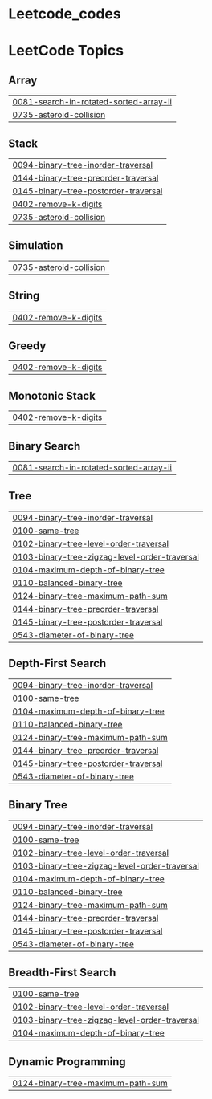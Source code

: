 # Leetcode_codes
<!---LeetCode Topics Start-->
# LeetCode Topics
## Array
|  |
| ------- |
| [0081-search-in-rotated-sorted-array-ii](https://github.com/ishivammishra/Leetcode_codes/tree/master/0081-search-in-rotated-sorted-array-ii) |
| [0735-asteroid-collision](https://github.com/ishivammishra/Leetcode_codes/tree/master/0735-asteroid-collision) |
## Stack
|  |
| ------- |
| [0094-binary-tree-inorder-traversal](https://github.com/ishivammishra/Leetcode_codes/tree/master/0094-binary-tree-inorder-traversal) |
| [0144-binary-tree-preorder-traversal](https://github.com/ishivammishra/Leetcode_codes/tree/master/0144-binary-tree-preorder-traversal) |
| [0145-binary-tree-postorder-traversal](https://github.com/ishivammishra/Leetcode_codes/tree/master/0145-binary-tree-postorder-traversal) |
| [0402-remove-k-digits](https://github.com/ishivammishra/Leetcode_codes/tree/master/0402-remove-k-digits) |
| [0735-asteroid-collision](https://github.com/ishivammishra/Leetcode_codes/tree/master/0735-asteroid-collision) |
## Simulation
|  |
| ------- |
| [0735-asteroid-collision](https://github.com/ishivammishra/Leetcode_codes/tree/master/0735-asteroid-collision) |
## String
|  |
| ------- |
| [0402-remove-k-digits](https://github.com/ishivammishra/Leetcode_codes/tree/master/0402-remove-k-digits) |
## Greedy
|  |
| ------- |
| [0402-remove-k-digits](https://github.com/ishivammishra/Leetcode_codes/tree/master/0402-remove-k-digits) |
## Monotonic Stack
|  |
| ------- |
| [0402-remove-k-digits](https://github.com/ishivammishra/Leetcode_codes/tree/master/0402-remove-k-digits) |
## Binary Search
|  |
| ------- |
| [0081-search-in-rotated-sorted-array-ii](https://github.com/ishivammishra/Leetcode_codes/tree/master/0081-search-in-rotated-sorted-array-ii) |
## Tree
|  |
| ------- |
| [0094-binary-tree-inorder-traversal](https://github.com/ishivammishra/Leetcode_codes/tree/master/0094-binary-tree-inorder-traversal) |
| [0100-same-tree](https://github.com/ishivammishra/Leetcode_codes/tree/master/0100-same-tree) |
| [0102-binary-tree-level-order-traversal](https://github.com/ishivammishra/Leetcode_codes/tree/master/0102-binary-tree-level-order-traversal) |
| [0103-binary-tree-zigzag-level-order-traversal](https://github.com/ishivammishra/Leetcode_codes/tree/master/0103-binary-tree-zigzag-level-order-traversal) |
| [0104-maximum-depth-of-binary-tree](https://github.com/ishivammishra/Leetcode_codes/tree/master/0104-maximum-depth-of-binary-tree) |
| [0110-balanced-binary-tree](https://github.com/ishivammishra/Leetcode_codes/tree/master/0110-balanced-binary-tree) |
| [0124-binary-tree-maximum-path-sum](https://github.com/ishivammishra/Leetcode_codes/tree/master/0124-binary-tree-maximum-path-sum) |
| [0144-binary-tree-preorder-traversal](https://github.com/ishivammishra/Leetcode_codes/tree/master/0144-binary-tree-preorder-traversal) |
| [0145-binary-tree-postorder-traversal](https://github.com/ishivammishra/Leetcode_codes/tree/master/0145-binary-tree-postorder-traversal) |
| [0543-diameter-of-binary-tree](https://github.com/ishivammishra/Leetcode_codes/tree/master/0543-diameter-of-binary-tree) |
## Depth-First Search
|  |
| ------- |
| [0094-binary-tree-inorder-traversal](https://github.com/ishivammishra/Leetcode_codes/tree/master/0094-binary-tree-inorder-traversal) |
| [0100-same-tree](https://github.com/ishivammishra/Leetcode_codes/tree/master/0100-same-tree) |
| [0104-maximum-depth-of-binary-tree](https://github.com/ishivammishra/Leetcode_codes/tree/master/0104-maximum-depth-of-binary-tree) |
| [0110-balanced-binary-tree](https://github.com/ishivammishra/Leetcode_codes/tree/master/0110-balanced-binary-tree) |
| [0124-binary-tree-maximum-path-sum](https://github.com/ishivammishra/Leetcode_codes/tree/master/0124-binary-tree-maximum-path-sum) |
| [0144-binary-tree-preorder-traversal](https://github.com/ishivammishra/Leetcode_codes/tree/master/0144-binary-tree-preorder-traversal) |
| [0145-binary-tree-postorder-traversal](https://github.com/ishivammishra/Leetcode_codes/tree/master/0145-binary-tree-postorder-traversal) |
| [0543-diameter-of-binary-tree](https://github.com/ishivammishra/Leetcode_codes/tree/master/0543-diameter-of-binary-tree) |
## Binary Tree
|  |
| ------- |
| [0094-binary-tree-inorder-traversal](https://github.com/ishivammishra/Leetcode_codes/tree/master/0094-binary-tree-inorder-traversal) |
| [0100-same-tree](https://github.com/ishivammishra/Leetcode_codes/tree/master/0100-same-tree) |
| [0102-binary-tree-level-order-traversal](https://github.com/ishivammishra/Leetcode_codes/tree/master/0102-binary-tree-level-order-traversal) |
| [0103-binary-tree-zigzag-level-order-traversal](https://github.com/ishivammishra/Leetcode_codes/tree/master/0103-binary-tree-zigzag-level-order-traversal) |
| [0104-maximum-depth-of-binary-tree](https://github.com/ishivammishra/Leetcode_codes/tree/master/0104-maximum-depth-of-binary-tree) |
| [0110-balanced-binary-tree](https://github.com/ishivammishra/Leetcode_codes/tree/master/0110-balanced-binary-tree) |
| [0124-binary-tree-maximum-path-sum](https://github.com/ishivammishra/Leetcode_codes/tree/master/0124-binary-tree-maximum-path-sum) |
| [0144-binary-tree-preorder-traversal](https://github.com/ishivammishra/Leetcode_codes/tree/master/0144-binary-tree-preorder-traversal) |
| [0145-binary-tree-postorder-traversal](https://github.com/ishivammishra/Leetcode_codes/tree/master/0145-binary-tree-postorder-traversal) |
| [0543-diameter-of-binary-tree](https://github.com/ishivammishra/Leetcode_codes/tree/master/0543-diameter-of-binary-tree) |
## Breadth-First Search
|  |
| ------- |
| [0100-same-tree](https://github.com/ishivammishra/Leetcode_codes/tree/master/0100-same-tree) |
| [0102-binary-tree-level-order-traversal](https://github.com/ishivammishra/Leetcode_codes/tree/master/0102-binary-tree-level-order-traversal) |
| [0103-binary-tree-zigzag-level-order-traversal](https://github.com/ishivammishra/Leetcode_codes/tree/master/0103-binary-tree-zigzag-level-order-traversal) |
| [0104-maximum-depth-of-binary-tree](https://github.com/ishivammishra/Leetcode_codes/tree/master/0104-maximum-depth-of-binary-tree) |
## Dynamic Programming
|  |
| ------- |
| [0124-binary-tree-maximum-path-sum](https://github.com/ishivammishra/Leetcode_codes/tree/master/0124-binary-tree-maximum-path-sum) |
<!---LeetCode Topics End-->